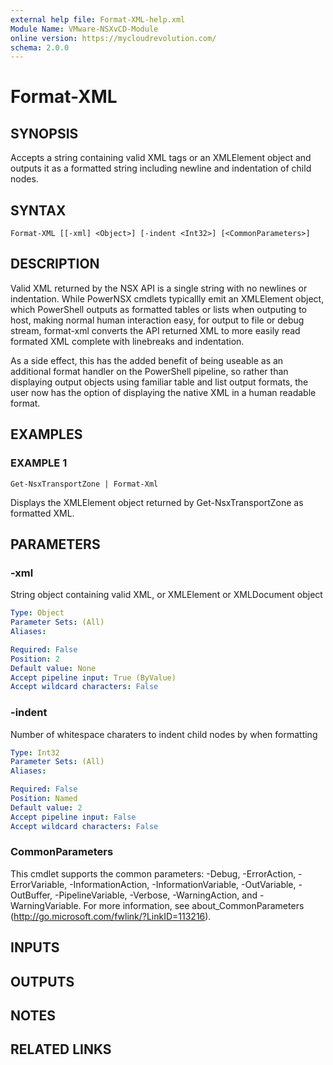 ```yaml
---
external help file: Format-XML-help.xml
Module Name: VMware-NSXvCD-Module
online version: https://mycloudrevolution.com/
schema: 2.0.0
---
```


# Format-XML

## SYNOPSIS
Accepts a string containing valid XML tags or an XMLElement object and
outputs it as a formatted string including newline and indentation of child
nodes.

## SYNTAX

```
Format-XML [[-xml] <Object>] [-indent <Int32>] [<CommonParameters>]
```

## DESCRIPTION
Valid XML returned by the NSX API is a single string with no newlines or
indentation. 
While PowerNSX cmdlets typicallly emit an XMLElement object,
which PowerShell outputs as formatted tables or lists when outputing to host,
making normal human interaction easy, for output to file or debug stream,
format-xml converts the API returned XML to more easily read formated XML
complete with linebreaks and indentation.

As a side effect, this has the added benefit of being useable as an
additional format handler on the PowerShell pipeline, so rather than
displaying output objects using familiar table and list output formats, the
user now has the option of displaying the native XML in a human readable
format.

## EXAMPLES

### EXAMPLE 1
```
Get-NsxTransportZone | Format-Xml
```

Displays the XMLElement object returned by Get-NsxTransportZone as formatted
XML.

## PARAMETERS

### -xml
String object containing valid XML, or XMLElement or XMLDocument object

```yaml
Type: Object
Parameter Sets: (All)
Aliases:

Required: False
Position: 2
Default value: None
Accept pipeline input: True (ByValue)
Accept wildcard characters: False
```

### -indent
Number of whitespace charaters to indent child nodes by when formatting

```yaml
Type: Int32
Parameter Sets: (All)
Aliases:

Required: False
Position: Named
Default value: 2
Accept pipeline input: False
Accept wildcard characters: False
```

### CommonParameters
This cmdlet supports the common parameters: -Debug, -ErrorAction, -ErrorVariable, -InformationAction, -InformationVariable, -OutVariable, -OutBuffer, -PipelineVariable, -Verbose, -WarningAction, and -WarningVariable. For more information, see about_CommonParameters (http://go.microsoft.com/fwlink/?LinkID=113216).

## INPUTS

## OUTPUTS

## NOTES

## RELATED LINKS

